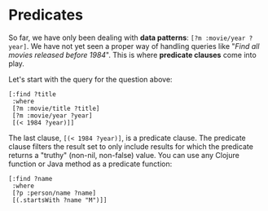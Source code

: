 # Predicates

So far, we have only been dealing with **data patterns**: 
`[?m :movie/year ?year]`. We have not yet seen a proper way of handling
queries like "*Find all movies released before 1984*". This is where
**predicate clauses** come into play.

Let's start with the query for the question above:

    [:find ?title
     :where
     [?m :movie/title ?title]
     [?m :movie/year ?year]
     [(< 1984 ?year)]]

The last clause, `[(< 1984 ?year)]`, is a predicate clause. The predicate clause filters the result set to only include results for which the predicate returns a "truthy" (non-nil, non-false) value. You can use any Clojure function or Java method as a predicate function:

    [:find ?name
     :where 
     [?p :person/name ?name]
     [(.startsWith ?name "M")]]